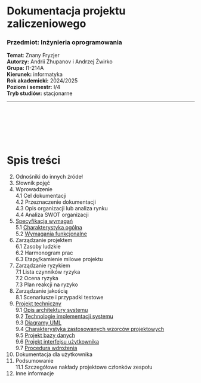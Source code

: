 # Dokumentacja projektu zaliczeniowego
### Przedmiot: Inżynieria oprogramowania

**Temat**: Znany Fryzjer <br>
**Autorzy:** Andrii Zhupanov i Andrzej Żwirko <br>
**Grupa:**	I1-214A <br>
**Kierunek:**	informatyka <br>
**Rok akademicki:** 2024/2025 <br>
**Poziom i semestr:**	I/4 <br>
**Tryb studiów:**	stacjonarne <br>

---
<br>
<br>
<br>
<br>
<br>

# Spis treści
2.	Odnośniki do innych źródeł
3.	Słownik pojęć
4.	Wprowadzenie
<br> 4.1 Cel dokumentacji
<br> 4.2	Przeznaczenie dokumentacji
<br> 4.3	Opis organizacji lub analiza rynku
<br> 4.4	Analiza SWOT organizacji
5. [Specyfikacja wymagań](/README/5.%20Specyfikacja%20wymagań.md) 
<br> 5.1	[Charakterystyka ogólna](/README/5.%20Specyfikacja%20wymagań.md#51-charakterystyka-ogólna)
<br> 5.2	[Wymagania funkcjonalne](/README/5.%20Specyfikacja%20wymagań.md#52-wymagania-funkcjonalne)
6. Zarządzanie projektem
<br> 6.1	Zasoby ludzkie
<br> 6.2	Harmonogram prac
<br> 6.3	Etapy/kamienie milowe projektu
7. Zarządzanie ryzykiem
<br> 7.1	Lista czynników ryzyka
<br> 7.2	Ocena ryzyka
<br> 7.3	Plan reakcji na ryzyko
8. Zarządzanie jakością
<br> 8.1	Scenariusze i przypadki testowe
9. [Projekt techniczny](/README/9.%20Projekt%20techniczny.md)
<br> 9.1	[Opis architektury systemu](/README/9.%20Projekt%20techniczny.md#91opis-architektury-systemu)
<br> 9.2	[Technologie implementacji systemu](/README/9.%20Projekt%20techniczny.md#92technologie-implementacji-systemu)
<br> 9.3	[Diagramy UML](/README/9.%20Projekt%20techniczny.md#93diagramy-uml)
<br> 9.4	[Charakterystyka zastosowanych wzorców projektowych](/README/9.%20Projekt%20techniczny.md#94charakterystyka-zastosowanych-wzorców-projektowych)
<br> 9.5	[Projekt bazy danych](/README/9.%20Projekt%20techniczny.md#95projekt-bazy-danych)
<br> 9.6	[Projekt interfejsu użytkownika](/README/9.%20Projekt%20techniczny.md#96projekt-interfejsu-użytkownika)
<br> 9.7	[Procedura wdrożenia](/README/9.%20Projekt%20techniczny.md#97procedura-wdrożenia)
10.	Dokumentacja dla użytkownika
11.	Podsumowanie
<br> 11.1	Szczegółowe nakłady projektowe członków zespołu
12.	Inne informacje